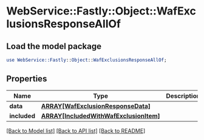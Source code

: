 # WebService::Fastly::Object::WafExclusionsResponseAllOf

## Load the model package
```perl
use WebService::Fastly::Object::WafExclusionsResponseAllOf;
```

## Properties
Name | Type | Description | Notes
------------ | ------------- | ------------- | -------------
**data** | [**ARRAY[WafExclusionResponseData]**](WafExclusionResponseData.md) |  | [optional] 
**included** | [**ARRAY[IncludedWithWafExclusionItem]**](IncludedWithWafExclusionItem.md) |  | [optional] 

[[Back to Model list]](../README.md#documentation-for-models) [[Back to API list]](../README.md#documentation-for-api-endpoints) [[Back to README]](../README.md)


